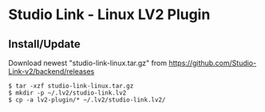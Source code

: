 # Studio Link - Linux LV2 Plugin

## Install/Update

Download newest "studio-link-linux.tar.gz" from https://github.com/Studio-Link-v2/backend/releases

```
$ tar -xzf studio-link-linux.tar.gz
$ mkdir -p ~/.lv2/studio-link.lv2
$ cp -a lv2-plugin/* ~/.lv2/studio-link.lv2/
```
